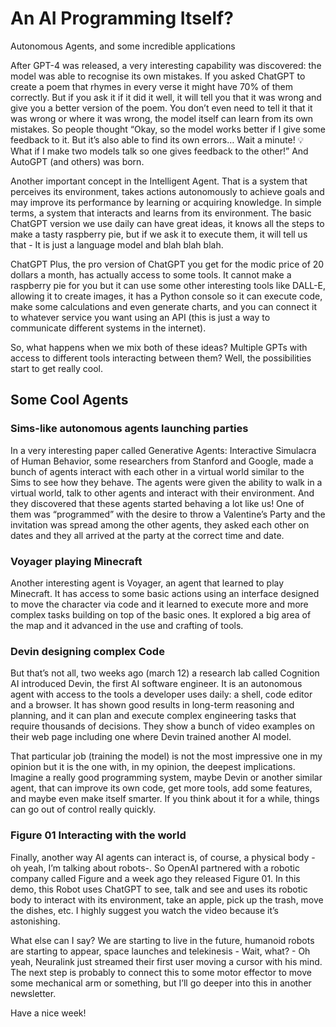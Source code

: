 # An AI Programming Itself?
Autonomous Agents, and some incredible applications

After GPT-4 was released, a very interesting capability was discovered: the model was able to recognise its own mistakes. If you asked ChatGPT to create a poem that rhymes in every verse it might have 70% of them correctly. But if you ask it if it did it well, it will tell you that it was wrong and give you a better version of the poem. You don’t even need to tell it that it was wrong or where it was wrong, the model itself can learn from its own mistakes. So people thought “Okay, so the model works better if I give some feedback to it. But it’s also able to find its own errors… Wait a minute! 💡 What if I make two models talk so one gives feedback to the other!” And AutoGPT (and others) was born.

Another important concept in the Intelligent Agent. That is a system that perceives its environment, takes actions autonomously to achieve goals and may improve its performance by learning or acquiring knowledge. In simple terms, a system that interacts and learns from its environment. The basic ChatGPT version we use daily can have great ideas, it knows all the steps to make a tasty raspberry pie, but if we ask it to execute them, it will tell us that - It is just a language model and blah blah blah.

ChatGPT Plus, the pro version of ChatGPT you get for the modic price of 20 dollars a month, has actually access to some tools. It cannot make a raspberry pie for you but it can use some other interesting tools like DALL-E, allowing it to create images, it has a Python console so it can execute code, make some calculations and even generate charts, and you can connect it to whatever service you want using an API (this is just a way to communicate different systems in the internet).

So, what happens when we mix both of these ideas? Multiple GPTs with access to different tools interacting between them? Well, the possibilities start to get really cool.

## Some Cool Agents
### Sims-like autonomous agents launching parties
In a very interesting paper called Generative Agents: Interactive Simulacra of Human Behavior, some researchers from Stanford and Google, made a bunch of agents interact with each other in a virtual world similar to the Sims to see how they behave. The agents were given the ability to walk in a virtual world, talk to other agents and interact with their environment. And they discovered that these agents started behaving a lot like us! One of them was “programmed” with the desire to throw a Valentine’s Party and the invitation was spread among the other agents, they asked each other on dates and they all arrived at the party at the correct time and date.


### Voyager playing Minecraft
Another interesting agent is Voyager, an agent that learned to play Minecraft. It has access to some basic actions using an interface designed to move the character via code and it learned to execute more and more complex tasks building on top of the basic ones. It explored a big area of the map and it advanced in the use and crafting of tools.


### Devin designing complex Code
But that’s not all, two weeks ago (march 12) a research lab called Cognition AI introduced Devin, the first AI software engineer. It is an autonomous agent with access to the tools a developer uses daily: a shell, code editor and a browser. It has shown good results in long-term reasoning and planning, and it can plan and execute complex engineering tasks that require thousands of decisions. They show a bunch of video examples on their web page including one where Devin trained another AI model.

That particular job (training the model) is not the most impressive one in my opinion but it is the one with, in my opinion, the deepest implications. Imagine a really good programming system, maybe Devin or another similar agent, that can improve its own code, get more tools, add some features, and maybe even make itself smarter. If you think about it for a while, things can go out of control really quickly.

### Figure 01 Interacting with the world
Finally, another way AI agents can interact is, of course, a physical body -oh yeah, I’m talking about robots-. So OpenAI partnered with a robotic company called Figure and a week ago they released Figure 01. In this demo, this Robot uses ChatGPT to see, talk and see and uses its robotic body to interact with its environment, take an apple, pick up the trash, move the dishes, etc. I highly suggest you watch the video because it’s astonishing.

What else can I say? We are starting to live in the future, humanoid robots are starting to appear, space launches and telekinesis - Wait, what? - Oh yeah, Neuralink just streamed their first user moving a cursor with his mind. The next step is probably to connect this to some motor effector to move some mechanical arm or something, but I’ll go deeper into this in another newsletter.

Have a nice week!
